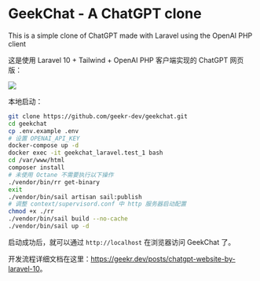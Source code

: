 # GeekChat - A ChatGPT clone

This is a simple clone of ChatGPT made with Laravel using the OpenAI PHP client

这是使用 Laravel 10 + Tailwind + OpenAI PHP 客户端实现的 ChatGPT 网页版：

![](https://image.gstatics.cn/2023/03/05/image-20230305225252997.png)

本地启动：

```bash
git clone https://github.com/geekr-dev/geekchat.git
cd geekchat
cp .env.example .env
# 设置 OPENAI_API_KEY
docker-compose up -d
docker exec -it geekchat_laravel.test_1 bash
cd /var/www/html
composer install
# 未使用 Octane 不需要执行以下操作
./vendor/bin/rr get-binary
exit
./vendor/bin/sail artisan sail:publish
# 调整 context/supervisord.conf 中 http 服务器启动配置
chmod +x ./rr
./vendor/bin/sail build --no-cache
./vendor/bin/sail up -d
```

启动成功后，就可以通过 `http://localhost` 在浏览器访问 GeekChat 了。

开发流程详细文档在这里：<https://geekr.dev/posts/chatgpt-website-by-laravel-10>。

